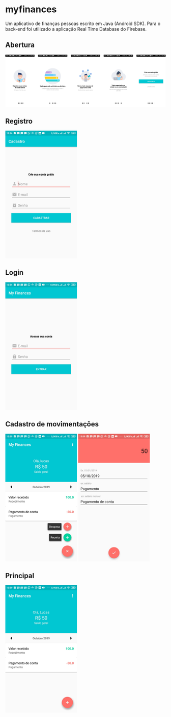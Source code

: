 # myfinances
Um aplicativo de finanças pessoas escrito em Java (Android SDK). 
Para o back-end foi utilizado a aplicação Real Time Database do Firebase.

## Abertura
<img src="/images/Opening.png">

## Registro
<img src="/images/Register.jpeg" height="400px">

## Login
<img src="/images/Login.jpeg" height="400px">

## Cadastro de movimentações
<img src="/images/FAB.jpeg" height="400px">
<img src="/images/Movement.jpeg" height="400px">

## Principal
<img src="/images/Main1.jpeg" height="400px">
